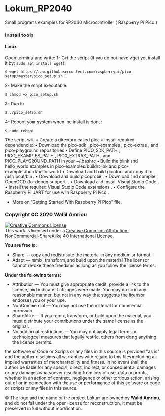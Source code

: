 # Lokum_RP2040
Small programs examples for RP2040 Microcontroller ( Raspberry Pi Pico )

### Install tools 
#### Linux 
Open terminal and write: 
1- Get the script (if you do not have wget yet install it by: ``` sudo apt install wget ```):
```
$ wget https://raw.githubusercontent.com/raspberrypi/pico-setup/master/pico_setup.sh 1
```
2- Make the script executable:
```
$ chmod +x pico_setup.sh
```
3- Run it:
```
$ ./pico_setup.sh
```
4- Reboot your system when the install is done:
```
$ sudo reboot
```
The script will:
• Create a directory called pico
• Install required dependencies
• Download the pico-sdk , pico-examples , pico-extras , and pico-playground repositories
• Define PICO_SDK_PATH , PICO_EXAMPLES_PATH , PICO_EXTRAS_PATH , and PICO_PLAYGROUND_PATH in your ~/.bashrc
• Build the blink and hello_world examples in pico-examples/build/blink and pico-examples/build/hello_world
• Download and build picotool and copy it to /usr/local/bin .
• Download and build picoprobe . 
• Download and compile OpenOCD (for debug support) .
• Download and install Visual Studio Code .
• Install the required Visual Studio Code extensions .
• Configure the Raspberry Pi UART for use with Raspberry Pi Pico .

* More on "Getting Started With Raspberry Pi Pico" file. 
 
### Copyright CC 2020 Walid Amriou

<a rel="license" href="http://creativecommons.org/licenses/by-nc-sa/4.0/"><img alt="Creative Commons License" style="border-width:0" src="https://i.creativecommons.org/l/by-nc-sa/4.0/88x31.png" /></a><br />This work is licensed under a <a rel="license" href="http://creativecommons.org/licenses/by-nc-sa/4.0/">Creative Commons Attribution-NonCommercial-ShareAlike 4.0 International License</a>.

__You are free to:__
  * Share — copy and redistribute the material in any medium or format
  * Adapt — remix, transform, and build upon the material
The licensor cannot revoke these freedoms as long as you follow the license terms.  

__Under the following terms:__
  * Attribution — You must give appropriate credit, provide a link to the license, and indicate if changes were made. You may do so in any reasonable manner, but not in any way that suggests the licensor endorses you or your use.
  * NonCommercial — You may not use the material for commercial purposes.
  * ShareAlike — If you remix, transform, or build upon the material, you must distribute your contributions under the same license as the original.
  * No additional restrictions — You may not apply legal terms or technological measures that legally restrict others from doing anything the license permits.


the software or Code or Scripts or any files in this source is provided "as is" and the author disclaims all warranties with regard to this files including all implied warranties of merchantability and fitness. in no event shall the author be liable for any special, direct, indirect, or consequential damages or any damages whatsoever resulting from loss of use, data or profits, whether in an action of contract, negligence or other tortious action, arising out of or in connection with the use or performance of this software or code or scripts or any files in this source.

© The logo and the name of the project Lokum are owned by __Walid Amriou__, and do not fall under the open license for reconstruction, it must be preserved in full without modification. 


